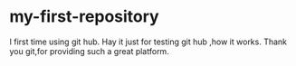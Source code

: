 # my-first-repository
I first time using git hub.
Hay it just for testing git hub ,how it works. 
Thank you git,for providing such a great platform.
